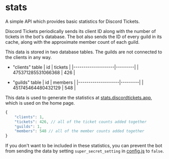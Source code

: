 # stats

A simple API which provides basic statistics for Discord Tickets.

Discord Tickets periodically sends its client ID along with the number of tickets in the bot's database. The bot also sends the ID of every guild in its cache, along with the approximate member count of each guild.

This data is stored in two database tables. The guilds are not connected to the clients in any way.

- "clients" table
	|         id         | tickets |
	|--------------------|---------|
	| 475371285531066368 |   426   |

- "guilds" table
	|         id         | members |
	|--------------------|---------|
	| 451745464480432129 |   548   |

This data is used to generate the statistics at [stats.discordtickets.app](https://stats.discordtickets.app/), which is used on the home page.

```js
{
	"clients": 1,
	"tickets": 426, // all of the ticket counts added together
	"guilds": 1,
	"members": 548 // all of the member counts added together
}
```

If you don't want to be included in these statistics, you can prevent the bot from sending the data by setting `super_secret_setting` in [config.js](https://github.com/discord-tickets/bot/blob/master/user/example.config.js) to `false`.
